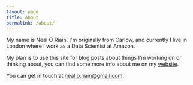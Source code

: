 ```yaml
---
layout: page
title: About
permalink: /about/
---
```


My name is Neal Ó Riain. I'm originally from Carlow, and currently I live in London where I work as a Data Scientist at Amazon.

My plan is to use this site for blog posts about things I'm working on or thinking about, you can find some more info about me on my [website](http://n-o-r.xyz).

You can get in touch at [neal.o.riain@gmail.com](mailto:neal.o.riain@gmail.com).
